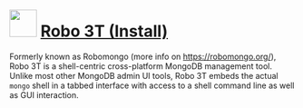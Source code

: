 # <img src="https://cdn.jsdelivr.net/gh/brunoyb/chocolatey-packages@5f41c069b997d7c05d0124ab2601b0bb0210da03/robo3t.install/icon.png" width="48" height="48" /> [Robo 3T (Install)](https://chocolatey.org/packages/robo3t.install)


Formerly known as Robomongo (more info on https://robomongo.org/), Robo 3T is a shell-centric cross-platform MongoDB management tool. Unlike most other MongoDB admin UI tools, Robo 3T embeds the actual `mongo` shell in a tabbed interface with access to a shell command line as well as GUI interaction.
